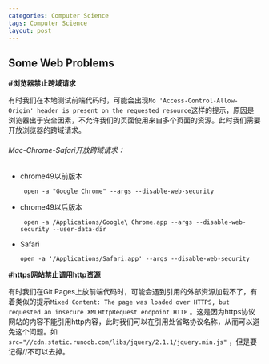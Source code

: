 ```yaml
---
categories: Computer Science
tags: Computer Science
layout: post
---
```

## Some Web Problems

**#浏览器禁止跨域请求**

有时我们在本地测试前端代码时，可能会出现`No 'Access-Control-Allow-Origin' header is present on the requested resource`这样的提示，原因是浏览器出于安全因素，不允许我们的页面使用来自多个页面的资源。此时我们需要开放浏览器的跨域请求。

###### Mac-Chrome-Safari开放跨域请求：

- chrome49以前版本

  ```
   open -a "Google Chrome" --args --disable-web-security
  ```

- chrome49以后版本

  ```
   open -a /Applications/Google\ Chrome.app --args --disable-web-security --user-data-dir
  ```

- Safari

  ```
  open -a '/Applications/Safari.app' --args --disable-web-security
  ```



**#https网站禁止调用http资源**

有时我们在Git Pages上放前端代码时，可能会遇到引用的外部资源加载不了，有着类似的提示`Mixed Content: The page was loaded over HTTPS, but requested an insecure XMLHttpRequest endpoint HTTP` 。这是因为https协议网站的内容不能引用http内容，此时我们可以在引用处省略协议名称，从而可以避免这个问题。如`src="//cdn.static.runoob.com/libs/jquery/2.1.1/jquery.min.js"` ，但是要记得//不可以去掉。



